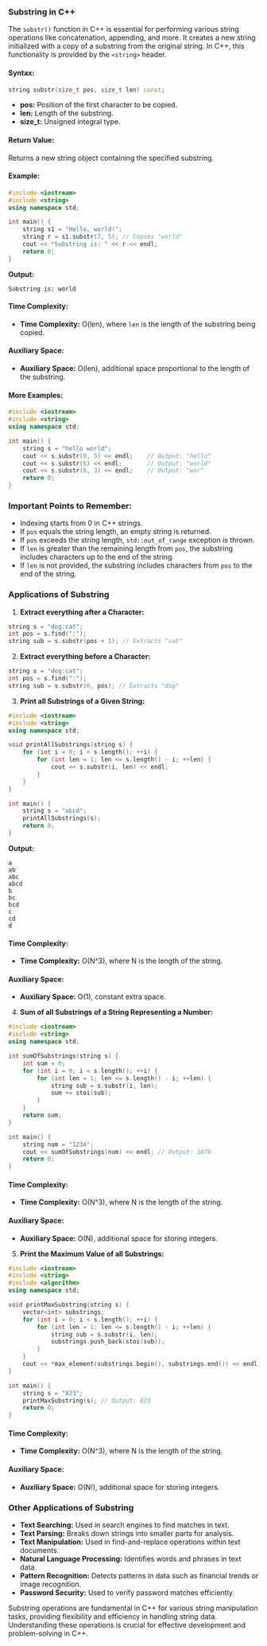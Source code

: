### Substring in C++

The `substr()` function in C++ is essential for performing various string operations like concatenation, appending, and more. It creates a new string initialized with a copy of a substring from the original string. In C++, this functionality is provided by the `<string>` header.

#### Syntax:

```cpp
string substr(size_t pos, size_t len) const;
```

- **pos:** Position of the first character to be copied.
- **len:** Length of the substring.
- **size_t:** Unsigned integral type.

#### Return Value:

Returns a new string object containing the specified substring.

#### Example:

```cpp
#include <iostream>
#include <string>
using namespace std;

int main() {
    string s1 = "Hello, world!";
    string r = s1.substr(7, 5); // Copies "world"
    cout << "Substring is: " << r << endl;
    return 0;
}
```

**Output:**

```
Substring is: world
```

#### Time Complexity:

- **Time Complexity:** O(len), where `len` is the length of the substring being copied.

#### Auxiliary Space:

- **Auxiliary Space:** O(len), additional space proportional to the length of the substring.

#### More Examples:

```cpp
#include <iostream>
#include <string>
using namespace std;

int main() {
    string s = "hello world";
    cout << s.substr(0, 5) << endl;    // Output: "hello"
    cout << s.substr(6) << endl;       // Output: "world"
    cout << s.substr(6, 3) << endl;    // Output: "wor"
    return 0;
}
```

### Important Points to Remember:

- Indexing starts from 0 in C++ strings.
- If `pos` equals the string length, an empty string is returned.
- If `pos` exceeds the string length, `std::out_of_range` exception is thrown.
- If `len` is greater than the remaining length from `pos`, the substring includes characters up to the end of the string.
- If `len` is not provided, the substring includes characters from `pos` to the end of the string.

### Applications of Substring

1. **Extract everything after a Character:**

```cpp
string s = "dog:cat";
int pos = s.find(":");
string sub = s.substr(pos + 1); // Extracts "cat"
```

2. **Extract everything before a Character:**

```cpp
string s = "dog:cat";
int pos = s.find(":");
string sub = s.substr(0, pos); // Extracts "dog"
```

3. **Print all Substrings of a Given String:**

```cpp
#include <iostream>
#include <string>
using namespace std;

void printAllSubstrings(string s) {
    for (int i = 0; i < s.length(); ++i) {
        for (int len = 1; len <= s.length() - i; ++len) {
            cout << s.substr(i, len) << endl;
        }
    }
}

int main() {
    string s = "abcd";
    printAllSubstrings(s);
    return 0;
}
```

**Output:**

```
a
ab
abc
abcd
b
bc
bcd
c
cd
d
```

#### Time Complexity:

- **Time Complexity:** O(N^3), where N is the length of the string.

#### Auxiliary Space:

- **Auxiliary Space:** O(1), constant extra space.

4. **Sum of all Substrings of a String Representing a Number:**

```cpp
#include <iostream>
#include <string>
using namespace std;

int sumOfSubstrings(string s) {
    int sum = 0;
    for (int i = 0; i < s.length(); ++i) {
        for (int len = 1; len <= s.length() - i; ++len) {
            string sub = s.substr(i, len);
            sum += stoi(sub);
        }
    }
    return sum;
}

int main() {
    string num = "1234";
    cout << sumOfSubstrings(num) << endl; // Output: 1670
    return 0;
}
```

#### Time Complexity:

- **Time Complexity:** O(N^3), where N is the length of the string.

#### Auxiliary Space:

- **Auxiliary Space:** O(N), additional space for storing integers.

5. **Print the Maximum Value of all Substrings:**

```cpp
#include <iostream>
#include <string>
#include <algorithm>
using namespace std;

void printMaxSubstring(string s) {
    vector<int> substrings;
    for (int i = 0; i < s.length(); ++i) {
        for (int len = 1; len <= s.length() - i; ++len) {
            string sub = s.substr(i, len);
            substrings.push_back(stoi(sub));
        }
    }
    cout << *max_element(substrings.begin(), substrings.end()) << endl;
}

int main() {
    string s = "823";
    printMaxSubstring(s); // Output: 823
    return 0;
}
```

#### Time Complexity:

- **Time Complexity:** O(N^3), where N is the length of the string.

#### Auxiliary Space:

- **Auxiliary Space:** O(N!), additional space for storing integers.

### Other Applications of Substring

- **Text Searching:** Used in search engines to find matches in text.
- **Text Parsing:** Breaks down strings into smaller parts for analysis.
- **Text Manipulation:** Used in find-and-replace operations within text documents.
- **Natural Language Processing:** Identifies words and phrases in text data.
- **Pattern Recognition:** Detects patterns in data such as financial trends or image recognition.
- **Password Security:** Used to verify password matches efficiently.

Substring operations are fundamental in C++ for various string manipulation tasks, providing flexibility and efficiency in handling string data. Understanding these operations is crucial for effective development and problem-solving in C++.
